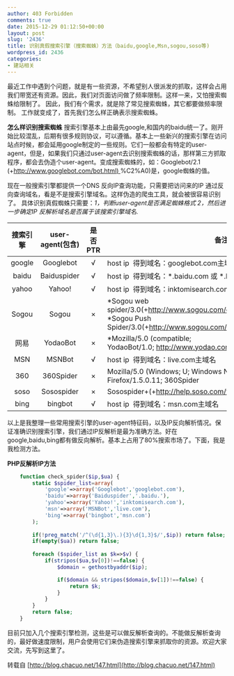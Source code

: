 ```yaml
---
author: 403 Forbidden
comments: true
date: 2015-12-29 01:12:50+00:00
layout: post
slug: '2436'
title: 识别真假搜索引擎（搜索蜘蛛）方法（baidu,google,Msn,sogou,soso等)
wordpress_id: 2436
categories:
- 建站相关
---
```

最近工作中遇到个问题，就是有一些资源，不希望别人很派发的抓取，这样会占用我们带宽还有资源。因此，我们对页面访问做了频率限制。这样一来，又怕搜索蜘蛛给限制了。 因此，我们有个需求，就是除了常见搜索蜘蛛，其它都要做频率限制。 工作就变成了，首先我们怎么样正确表示搜索蜘蛛。

**怎么样识别搜索蜘蛛**
搜索引擎基本上由最先google,和国内的baidu统一了。刚开始比较混乱，后期有很多规则协议，可以遵循。基本上一些新兴的搜索引擎在访问站点时候，都会延用google制定的一些规则。它们一般都会有特定的user-agent，但是，如果我们只通过user-agent去识别搜索蜘蛛的话，那样第三方抓取程序，都会去伪造个user-agent。变成搜索蜘蛛的，如：Googlebot/2.1 (+[http://www.googlebot.com/bot.html) ](http://www.googlebot.com/bot.html)%C2%A0)是，google蜘蛛的值。

现在一般搜索引擎都提供一个DNS 反向IP查询功能，只需要把访问来的IP 通过反向查询域名，看是不是搜索引擎域名。这样伪造的爬虫工具，就会被很容易识别了。 具体识别真假蜘蛛只需要：_1，判断user-agent是否满足蜘蛛格式 2，然后进一步确定IP 反解析域名是否属于该搜索引擎域名._

| 搜索引擎 | user-agent(包含) | 是否PTR | 备注                                             |
| :------: | :--------------: | :-----: | ------------------------------------------------ |
| google   | Googlebot        | √       | host ip  得到域名：googlebot.com主域名           |
| baidu    | Baiduspider      | √       | host ip  得到域名：*.baidu.com 或 *.baidu.jp     |
| yahoo    | Yahoo!           | √       | host ip  得到域名：inktomisearch.com主域名       |
| Sogou    | Sogou            | ×       | *Sogou web spider/3.0(+http://www.sogou.com/docs/help/webmasters.htm#07″)<br />*Sogou Push Spider/3.0(+http://www.sogou.com/docs/help/webmasters.htm#07″) |
| 网易     | YodaoBot         | ×       | *Mozilla/5.0 (compatible; YodaoBot/1.0; http://www.yodao.com/help/webmaster/spider/”; ) |
| MSN      | MSNBot           | √       | host ip  得到域名：live.com主域名                |
| 360      | 360Spider        | ×       | Mozilla/5.0 (Windows; U; Windows NT 5.1; zh-CN; rv:1.8.0.11)  Firefox/1.5.0.11; 360Spider |
| soso     | Sosospider       | ×       | Sosospider+(+http://help.soso.com/webspider.htm) |
| bing     | bingbot          | √       | host ip  得到域名：msn.com主域名                 |


以上是我整理一些常用搜索引擎的user-agent特征码，以及IP反向解析情况。保证准确识别搜索引擎，我们通过IP反解析是最为准确方法。好在google,baidu,bing都有做反向解析。基本上占用了80%搜索市场了。下面，我是我检测方法。

**PHP反解析IP方法**
```php
    function check_spider($ip,$ua) {
        static $spider_list=array(
            'google'=>array('Googlebot','googlebot.com'),
            'baidu'=>array('Baiduspider','.baidu.'),
            'yahoo'=>array('Yahoo!','inktomisearch.com'),
            'msn'=>array('MSNBot','live.com'),
            'bing'=>array('bingbot','msn.com')
        );
	
        if(!preg_match('/^(\d{1,3}\.){3}\d{1,3}$/',$ip)) return false;
        if(empty($ua)) return false;
 
        foreach ($spider_list as $k=>$v) {
            if(stripos($ua,$v[0])!==false) {
                $domain = gethostbyaddr($ip);

                if($domain && stripos($domain,$v[1])!==false) {
                    return $k;
                }
            }
        }
        return false;
    }
```

目前只加入几个搜索引擎检测，这些是可以做反解析查询的。不能做反解析查询的，最好做速度限制，用户会使用它们来伪造搜索引擎来抓取你的资源。欢迎大家交流，先写到这里了。

转载自 [http://blog.chacuo.net/147.html](http://blog.chacuo.net/147.html)
